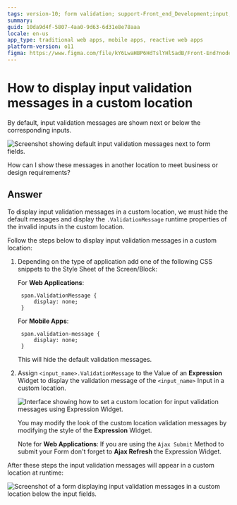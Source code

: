 ```yaml
---
tags: version-10; form validation; support-Front_end_Development;input; form; validation; ui; css;
summary: 
guid: 10da9d4f-5807-4aa0-9d63-6d31e8e78aaa
locale: en-us
app_type: traditional web apps, mobile apps, reactive web apps
platform-version: o11
figma: https://www.figma.com/file/kY6LwaHBP6HdTslYHlSadB/Front-End?node-id=844:99
---
```


# How to display input validation messages in a custom location

By default, input validation messages are shown next or below the corresponding inputs.

![Screenshot showing default input validation messages next to form fields.](images/validation-messages-00.png "Default Input Validation Messages")

How can I show these messages in another location to meet business or design requirements?

## Answer

To display input validation messages in a custom location, we must hide the default messages and display the `.ValidationMessage` runtime properties of the invalid inputs in the custom location.

Follow the steps below to display input validation messages in a custom location:

1. Depending on the type of application add one of the following CSS snippets to the Style Sheet of the Screen/Block: 

    For **Web Applications**:
    
        span.ValidationMessage {
            display: none;
        }

    For **Mobile Apps**: 

        span.validation-message {
            display: none; 
        }

    This will hide the default validation messages.

1. Assign `<input_name>.ValidationMessage` to the Value of an **Expression** Widget to display the validation message of the `<input_name>` Input in a custom location. 

    ![Interface showing how to set a custom location for input validation messages using Expression Widget.](images/validation-messages-01.png "Setting Custom Location for Validation Messages")

    You may modify the look of the custom location validation messages by modifying the style of the **Expression** Widget.

    Note for **Web Applications**: If you are using the `Ajax Submit` Method to submit your Form don't forget to **Ajax Refresh** the Expression Widget.

After these steps the input validation messages will appear in a custom location at runtime:

![Screenshot of a form displaying input validation messages in a custom location below the input fields.](images/validation-messages-02.png "Custom Location Input Validation Messages Display")